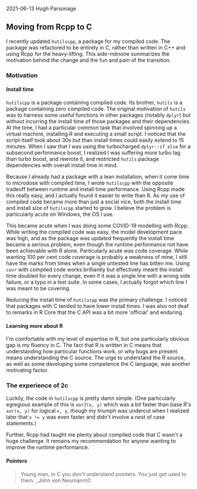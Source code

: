 2021-06-13 Hugh Parsonage

## Moving from Rcpp to C

I recently updated `hutilscpp`, a package for my compiled code. The 
package was refactored to be entirely in C, rather than written in C++
and using Rcpp for the heavy-lifting. This aide-ménoire summarizes the
motivation behind the change and the fun and pain of the transition.

### Motivation

#### Install time

`hutilscpp` is a package containing compiled code. Its brother, 
`hutils` is a package containing zero compiled code. The original 
motivation of `hutils` was to harness some useful functions in 
other packages (notably `dplyr`) but without incurring the install
time of those packages and their dependencies. At the time, I had 
a particular common task that involved spinning up a virtual machine, 
installing R and executing a small script.  I noticed that the 
script itself took about 30s but than install times could easily 
extend to 15 minutes.  When I saw that I was using 
the turbocharged `dplyr::if_else`
for a subsecond performance boost, I realized I was suffering
more turbo lag than turbo boost, and rewrote it, and restricted `hutils` 
package dependencies with overall install time in mind.

Because I already had a package with a lean installation,
when it come time to microdose with compiled time, I wrote
`hutilscpp` with the opposite tradeoff between runtime and 
install time performance.  Using Rcpp made this really easy,
and I actually found it easier to write than R.
As my use of compiled code became more than just a social 
vice, both the install time and install size of `hutilscpp`
started to grow. I believe the problem is particularly acute
on Windows, the OS I use.

This became acute when I was doing some COVID-19 modelling with 
Rcpp. While writing the compiled code was easy, 
the model
development pace was high, and as the package was updated frequently
the install time became a serious problem, even though the runtime performance
not have been achievable with R alone.  Particularly acute was code coverage.
While wanting 100 per cent code coverage is probably a weakness of mine, 
I still have the marks from times when a single untested line has bitten me.
Using `covr` with compiled code works brilliantly but effectively meant 
the install time doubled for every change, even if it was a single 
line with a wrong side failure, or a typo in a test suite. In some cases,
I actually forgot which line I was meant to be covering.

Reducing the install time of `hutilscpp` was the primary challenge. I noticed that packages
with C tended to have lower install times. I was also not deaf to remarks in
R Core that the C API was a bit more 'official' and enduring.

#### Learning more about R

I'm comfortable with my level of expertise in R, but one particularly
obvious gap is my fluency in C. The fact that R is written in C means
that understanding how particular functions work, or why bugs are present
means understanding the C source. The urge to understand the R source, as
well as some developing some competence the C language, was another 
motivating factor.


### The experience of 2c 
Luckily, the code in `hutilscpp` is pretty damn simple. (One 
particularly egregious example of this is `xor2(x, y)` which was 
a bit faster than base R's `xor(x, y)` for logical `x, y`, 
though my triumph was undercut when I realized later that `x != y` 
was even faster and didn't involve a nest of case statements.)

Further, Rcpp had taught me plenty about compiled code that C 
wasn't a huge challenge. It remains my recommendation for anyone
wanting to improve the runtime performance.

#### Pointers

> Young man, in C you don't understand pointers. You just get used to them.
> _John von Neumann\0











